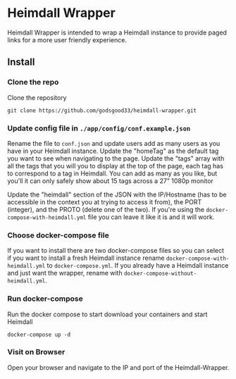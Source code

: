 # Heimdall Wrapper

Heimdall Wrapper is intended to wrap a Heimdall instance to provide paged links for a more user friendly experience.

## Install

### Clone the repo

Clone the repository

`git clone https://github.com/godsgood33/heimdall-wrapper.git`

### Update config file in `./app/config/conf.example.json`

Rename the file to `conf.json` and update users add as many users as you have in your Heimdall instance.  Update the "homeTag" as the default tag you want to see when navigating to the page.  Update the "tags" array with all the tags that you will you to display at the top of the page, each tag has to correspond to a tag in Heimdall.  You can add as many as you like, but you'll it can only safely show about 15 tags across a 27" 1080p monitor

Update the "heimdall" section of the JSON with the IP/Hostname (has to be accessible in the context you at trying to access it from), the PORT (integer), and the PROTO (delete one of the two).  If you're using the `docker-compose-with-heimdall.yml` file you can leave it like it is and it will work.

### Choose docker-compose file

If you want to install there are two docker-compose files so you can select if you want to install a fresh Heimdall instance rename `docker-compose-with-heimdall.yml` to `docker-compose.yml`.  If you already have a Heimdall instance and just want the wrapper, rename with `docker-compose-without-heimdall.yml`.

### Run docker-compose

Run the docker compose to start download your containers and start Heimdall

```
docker-compose up -d
```

### Visit on Browser

Open your browser and navigate to the IP and port of the Heimdall-Wrapper.